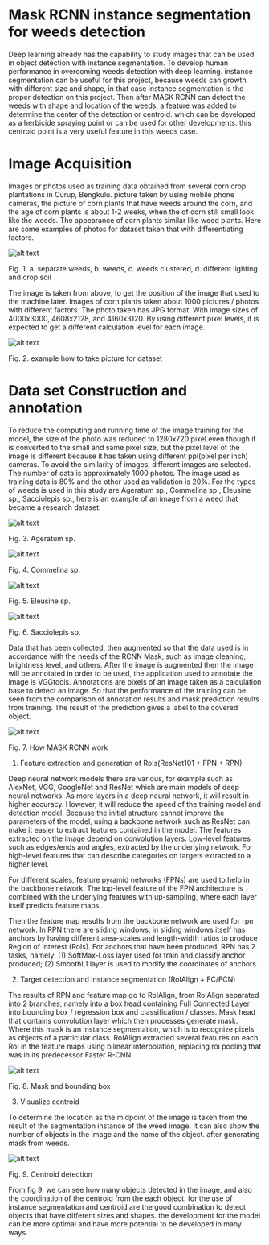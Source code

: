 # Mask RCNN instance segmentation for weeds detection
  Deep learning already has the capability to study images that can be used in object detection with instance segmentation. To develop human performance in overcoming weeds detection with deep learning.
instance segmentation can be useful for this project, because weeds can growth with different size and shape, in that case instance segmentation is the proper detection on this project.
Then after MASK RCNN can detect the weeds with shape and location of the weeds, a feature was added to determine the center of the detection or centroid. which can be developed as a herbicide spraying point or can be used for other developments. this centroid point is a very useful feature in this weeds case.

# Image Acquisition
  Images or photos used as training data obtained from several corn crop plantations in Curup, Bengkulu. picture taken by using mobile phone cameras, the picture of corn plants that have weeds around the corn, and the age of corn plants is about 1-2 weeks, when the of corn still small look like the weeds. The appearance of corn plants similar like weed plants. Here are some examples of photos for dataset taken that with differentiating factors.

![alt text](https://github.com/dp-aji/Mask-RCNN-weeds/blob/071db9ae0eff4c1a6b5cce510c501b773cca5179/assets/fig%201.png)

Fig.  1. a. separate weeds, b. weeds, c. weeds clustered, d. different lighting and crop soil

  The image is taken from above, to get the position of the image that used to the machine later. Images of corn plants taken about 1000 pictures / photos with different factors. The photo taken has JPG format. With image sizes of 4000x3000, 4608x2128, and 4160x3120. By using different pixel levels, it is expected to get a different calculation level for each image. 

![alt text](https://github.com/dp-aji/Mask-RCNN-weeds/blob/f217fdb853e79f1f29b37b4569589db96882df32/assets/fig%202.png)

Fig.  2. example how to take picture for dataset

# Data set Construction and annotation
  To reduce the computing and running time of the image training for the model, the size of the photo was reduced to 1280x720 pixel.even though it is converted to the small and same pixel size, but the pixel level of the image is different because it has taken using different ppi(pixel per inch) cameras. To avoid the similarity of images, different images are selected. The number of data is approximately 1000 photos. The image used as training data is 80% and the other used as validation is 20%. 
For the types of weeds is used in this study are Ageratum sp., Commelina sp., Eleusine sp., Sacciolepis sp., here is an example of an image from a weed that became a research dataset:

![alt text](https://github.com/dp-aji/Mask-RCNN-weeds/blob/7dfc83ac2b47b4e6622c4571a6286fea9ebcc660/assets/fig%203.png)

Fig.  3. Ageratum sp.

![alt text](https://github.com/dp-aji/Mask-RCNN-weeds/blob/7dfc83ac2b47b4e6622c4571a6286fea9ebcc660/assets/fig%204.png)

Fig.  4. Commelina sp.

![alt text](https://github.com/dp-aji/Mask-RCNN-weeds/blob/7dfc83ac2b47b4e6622c4571a6286fea9ebcc660/assets/fig%205.png)

Fig.  5. Eleusine sp.

![alt text](https://github.com/dp-aji/Mask-RCNN-weeds/blob/7dfc83ac2b47b4e6622c4571a6286fea9ebcc660/assets/fig%206.png)

Fig.  6. Sacciolepis sp.

  Data that has been collected, then augmented so that the data used is in accordance with the needs of the RCNN Mask, such as image cleaning, brightness level, and others. After the image is augmented then the image will be annotated in order to be used, the application used to annotate the image is VGGtools. Annotations are pixels of an image taken as a calculation base to detect an image. So that the performance of the training can be seen from the comparison of annotation results and mask prediction results from training. The result of the prediction gives a label to the covered object.

![alt text](https://github.com/dp-aji/Mask-RCNN-weeds/blob/7dfc83ac2b47b4e6622c4571a6286fea9ebcc660/assets/fig%207.png)

Fig.  7. How MASK RCNN work

1. Feature extraction and generation of RoIs(ResNet101 + FPN + RPN)

  Deep neural network models there are various, for example such as AlexNet, VGG, GoogleNet and ResNet which are main models of deep neural networks. As more layers in a deep neural network, it will result in higher accuracy. However, it will reduce the speed of the training model and detection model. Because the initial structure cannot improve the parameters of the model, using a backbone network such as ResNet can make it easier to extract features contained in the model. The features extracted on the image depend on convolution layers. Low-level features such as edges/ends and angles, extracted by the underlying network. For high-level features that can describe categories on targets extracted to a higher level. 
  
  For different scales, feature pyramid networks (FPNs) are used to help in the backbone network. The top-level feature of the FPN architecture is combined with the underlying features with up-sampling, where each layer itself predicts feature maps. 
  
  Then the feature map results from the backbone network are used for rpn network. In RPN there are sliding windows, in sliding windows itself has anchors by having different area-scales and length-width ratios to produce Region of Interest (RoIs). For anchors that have been produced, RPN has 2 tasks, namely: (1) SoftMax-Loss layer used for train and classify anchor produced; (2) SmoothL1 layer is used to modify the coordinates of anchors.

2. Target detection and instance segmentation (RoIAlign + FC/FCN)

  The results of RPN and feature map go to RoIAlign, from RoIAlign separated into 2 branches, namely into a box head containing Full Connected Layer into bounding box / regression box and classification / classes. Mask head that contains convolution layer which then processes generate mask. Where this mask is an instance segmentation, which is to recognize pixels as objects of a particular class. RoIAlign extracted several features on each RoI in the feature maps using bilinear interpolation, replacing roi pooling that was in its predecessor Faster R-CNN.

![alt text](https://github.com/dp-aji/Mask-RCNN-weeds/blob/7dfc83ac2b47b4e6622c4571a6286fea9ebcc660/assets/fig%208.png)

Fig.  8. Mask and bounding box

3.	Visualize centroid

  To determine the location as the midpoint of the image is taken from the result of the segmentation instance of the weed image. It can also show the number of objects in the image and the name of the object. after generating mask from weeds.

![alt text](https://github.com/dp-aji/Mask-RCNN-weeds/blob/7dfc83ac2b47b4e6622c4571a6286fea9ebcc660/assets/fig%209.png)

Fig.  9. Centroid detection

  From fig 9. we can see how many objects detected in the image, and also the coordination of the centroid from the each object.
for the use of instance segmentation and centroid are the good combination to detect objects that have different sizes and shapes. the development for the model can be more optimal and have more potential to be developed in many ways.
